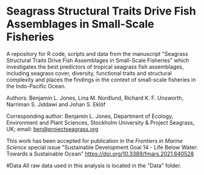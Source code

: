 # Seagrass Structural Traits Drive Fish Assemblages in Small-Scale Fisheries
A repository for R code, scripts and data from the manuscript "Seagrass Structural Traits Drive Fish Assemblages in Small-Scale Fisheries" which investigates the best predictors of tropical seagrass fish assemblages, including seagrass cover, diversity, functional traits and structural complexity and places the findings in the context of small-scale fisheries in the Indo-Pacific Ocean.

Authors: Benjamin L. Jones, Lina M. Nordlund, Richard K. F. Unsworth, Narriman S. Jiddawi and Johan S. Eklöf

Corresponding author: Benjamin L. Jones, Department of Ecology, Environment and Plant Sciences, Stockholm University & Project Seagrass, UK; email: ben@projectseagrass.org

This work has been accepted for publication in the _Frontiers in Marine Science_ special issue "Sustainable Development Goal 14 - Life Below Water: Towards a Sustainable Ocean" https://doi.org/10.3389/fmars.2021.640528

#Data
All raw data used in this analysis is located in the "Data" folder.
